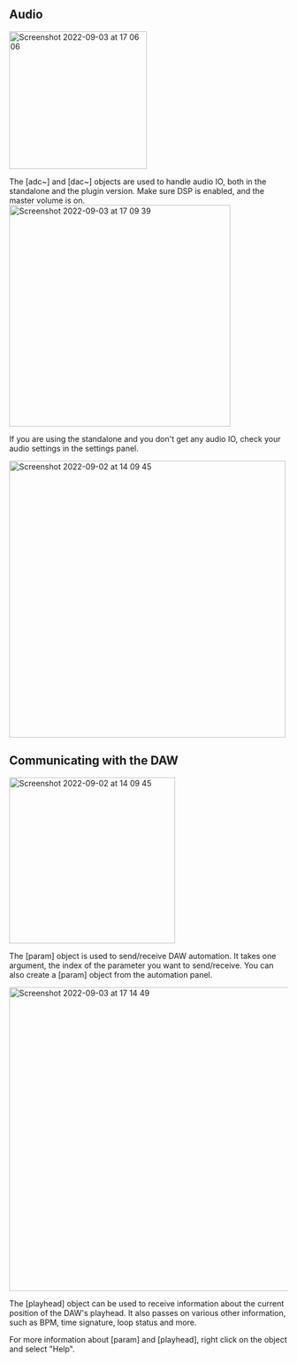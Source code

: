 ## Audio

<img width="249" alt="Screenshot 2022-09-03 at 17 06 06" src="https://user-images.githubusercontent.com/44585538/188276594-98e281ba-3676-4976-bac0-67c0f6dc5de0.png">

The [adc~] and [dac~] objects are used to handle audio IO, both in the standalone and the plugin version. Make sure DSP is enabled, and the master volume is on.
<img width="400" alt="Screenshot 2022-09-03 at 17 09 39" src="https://user-images.githubusercontent.com/44585538/188276858-ef84c757-0054-415c-9aca-9d8f85bd8a12.png">

If you are using the standalone and you don't get any audio IO, check your audio settings in the settings panel.

<img width="500" alt="Screenshot 2022-09-02 at 14 09 45" src="https://user-images.githubusercontent.com/44585538/188276795-1308f265-3b2a-4402-ba45-0a63baf45cf7.png">


## Communicating with the DAW

<img width="300" alt="Screenshot 2022-09-02 at 14 09 45" src="https://user-images.githubusercontent.com/44585538/188276719-6cc7449c-ff67-4304-b403-1a3a1e8d5fc6.png">

The [param] object is used to send/receive DAW automation. It takes one argument, the index of the parameter you want to send/receive. You can also create a [param] object from the automation panel.

<img width="549" alt="Screenshot 2022-09-03 at 17 14 49" src="https://user-images.githubusercontent.com/44585538/188277015-a59f899c-dbe5-40e4-8d74-8b2d2bb87953.png">

The [playhead] object can be used to receive information about the current position of the DAW's playhead. It also passes on various other information, such as BPM, time signature, loop status and more.

For more information about [param] and [playhead], right click on the object and select "Help".


